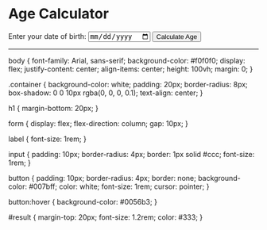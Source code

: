 <!DOCTYPE html>
<html lang="en">

<head>
    <meta charset="UTF-8">
    <meta name="viewport" content="width=device-width, initial-scale=1.0">
    <title>Age Calculator</title>
    <link rel="stylesheet" href="style.css">
</head>

<body>
    <div class="container">
        <h1>Age Calculator</h1>
        <form id="ageCalculator">
            <label for="dob">Enter your date of birth:</label>
            <input type="date" id="dob" required>
            <button type="button" onclick="calculateAge()">Calculate Age</button>
        </form>
        <div id="result"></div>
    </div>
    <script src="script.js"></script>
</body>

</html>

------------------------------------------------------------------------

body {
    font-family: Arial, sans-serif;
    background-color: #f0f0f0;
    display: flex;
    justify-content: center;
    align-items: center;
    height: 100vh;
    margin: 0;
}

.container {
    background-color: white;
    padding: 20px;
    border-radius: 8px;
    box-shadow: 0 0 10px rgba(0, 0, 0, 0.1);
    text-align: center;
}

h1 {
    margin-bottom: 20px;
}

form {
    display: flex;
    flex-direction: column;
    gap: 10px;
}

label {
    font-size: 1rem;
}

input {
    padding: 10px;
    border-radius: 4px;
    border: 1px solid #ccc;
    font-size: 1rem;
}

button {
    padding: 10px;
    border-radius: 4px;
    border: none;
    background-color: #007bff;
    color: white;
    font-size: 1rem;
    cursor: pointer;
}

button:hover {
    background-color: #0056b3;
}

#result {
    margin-top: 20px;
    font-size: 1.2rem;
    color: #333;
}
